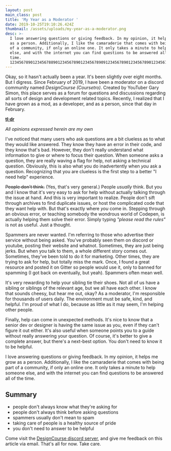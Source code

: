 ```yaml
---
layout: post
main_class: post
title: 'My Year as a Moderator '
date: 2019-10-25T19:10:26.424Z
thumbnail: /assets/uploads/my-year-as-a-moderator.png
desc: >-
  I love answering questions or giving feedback. In my opinion, it helps me grow
  as a person. Additionally, I like the camaraderie that comes with being part
  of a community, if only an online one. It only takes a minute to help someone
  else, and with the internet you can find questions to be answered all of the
  time.
  123456789012345678890123456789012345678909123456789012345678901234567890123456789012345678901234567890
---
```

Okay, so it hasn't actually been a year. It's been slightly over eight months. But I digress. Since February of 2019, I have been a moderator on a discord community named *DesignCourse (Coursetro)*. Created by YouTuber Gary Simon, this place serves as a forum for questions and discussions regarding all sorts of design and development related topics. Recently, I realized that I have grown as a mod, as a developer, and as a person, since that day in February.

[**tl;dr**](#summary)

*All opinions expressed herein are my own*

I've noticed that many users who ask questions are a bit clueless as to what they would like answered. They know they have an error in their code, and they know that's bad. However, they don't really understand what information to give or where to focus their question. When someone asks a question, they are really waving a flag for help, not asking a technical question. Obviously, this is also what you do inadvertently when *you* ask a question.  Recognizing that you are clueless is the first step to a better "I need help" experience.

~~People don't think.~~ (Yes, that's very general.) People *usually* think. But you and I know that it's very easy to ask for help without actually talking through the issue at hand. And this is very important to realize. People don't sift through archives to find duplicate issues, or host the complicated code that they want help with. But that's exactly where *you* come in. Stepping through an obvious error, or teaching somebody the wondrous world of Codepen, is actually helping them solve their error. Simply typing *"please read the rules"* is not as useful. Just a thought.

Spammers are never wanted. I'm referring to those who advertise their service without being asked. You've probably seen them on discord or youtube, posting their website and whatnot. Sometimes, they are just being jerks. But when you talk to them, a whole different story comes out. Sometimes, they've been told to do it for marketing. Other times, they are trying to ask for help, but totally miss the mark. Once, I found a great resource and posted it on Gitter so people would use it, only to banned for spamming (I got back on eventually, but yeah). Spammers often mean well.

It's very rewarding to help your sibling tie their shoes. Not all of us have a sibling or siblings of the relevant age, but we all have each other. I know that sounds cheesy, but hear me out, okay? As a moderator, I'm responsible for thousands of users daily. The environment must be safe, kind, and helpful. I'm proud of what I do, because as little as it may seem, I'm helping other people.

Finally, help can come in unexpected methods. It's nice to know that a senior dev or designer is having the same issue as you, even if they can't figure it out either. It's also useful when someone points you to a guide without really answering your question. Of course, it's better to give a complete answer, but there's a next-best option. You don't need to know it to be helpful.

I love answering questions or giving feedback. In my opinion, it helps me grow as a person. Additionally, I like the camaraderie that comes with being part of a community, if only an online one. It only takes a minute to help someone else, and with the internet you can find questions to be answered all of the time.

## Summary
- people don't always know what they're asking for
- people don't always think before asking questions
- spammers usually don't mean to spam
- taking care of people is a healthy source of pride
- you don't need to answer to be helpful

Come visit the [DesignCourse discord server](https://discord.gg/a27CKAF), and give me feedback on this article via email. That's all for now. Take care.
